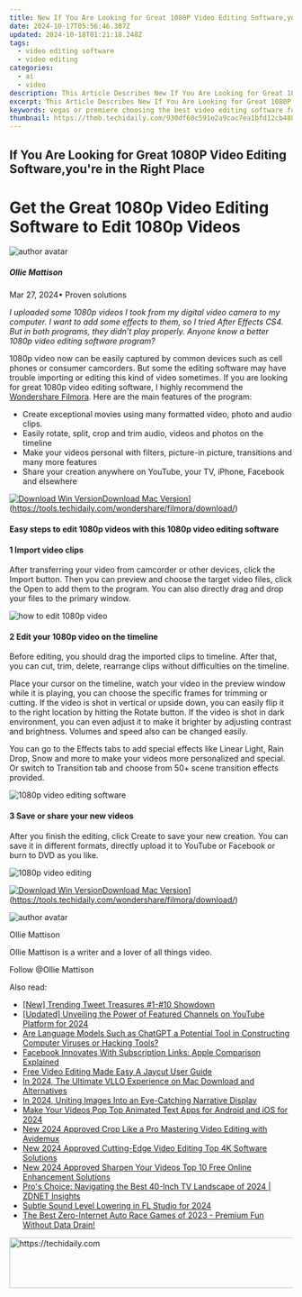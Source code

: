 ```yaml
---
title: New If You Are Looking for Great 1080P Video Editing Software,youre in the Right Place for 2024
date: 2024-10-17T05:56:46.307Z
updated: 2024-10-18T01:21:18.248Z
tags: 
  - video editing software
  - video editing
categories: 
  - ai
  - video
description: This Article Describes New If You Are Looking for Great 1080P Video Editing Software,youre in the Right Place for 2024
excerpt: This Article Describes New If You Are Looking for Great 1080P Video Editing Software,youre in the Right Place for 2024
keywords: vegas or premiere choosing the best video editing software for you,if you are looking for great 1080p video editing softwareyoure in the right place,elevate your video game best 1080p editing software for creators,the lightest video editing software for faster rendering,slow down your footage 10 video editing software for stunning results,vegas or premiere choosing the best video editing software for your needs,bring your vision to life best 1080p video editing software reviewed
thumbnail: https://thmb.techidaily.com/930df60c591e2a9cac7ea1bfd12cb488be55e4b8a96b142f6b85654b12ef9f8e.jpg
---
```


## If You Are Looking for Great 1080P Video Editing Software,you're in the Right Place

# Get the Great 1080p Video Editing Software to Edit 1080p Videos

![author avatar](https://images.wondershare.com/filmora/article-images/ollie-mattison.jpg)

##### Ollie Mattison

 Mar 27, 2024• Proven solutions

_I uploaded some 1080p videos I took from my digital video camera to my computer. I want to add some effects to them, so I tried  After Effects CS4\. But in both programs, they didn’t play properly. Anyone know a better 1080p video editing software program?_

1080p video now can be easily captured by common devices such as cell phones or consumer camcorders. But some the editing software may have trouble importing or editing this kind of video sometimes. If you are looking for great 1080p video editing software, I highly recommend the [Wondershare Filmora](https://tools.techidaily.com/wondershare/filmora/download/). Here are the main features of the program:

* Create exceptional movies using many formatted video, photo and audio clips.
* Easily rotate, split, crop and trim audio, videos and photos on the timeline
* Make your videos personal with filters, picture-in picture, transitions and many more features
* Share your creation anywhere on YouTube, your TV, iPhone, Facebook and elsewhere

[![Download Win Version](https://images.wondershare.com/filmora/guide/download-btn-win.jpg)](https://tools.techidaily.com/wondershare/filmora/download/)[Download Mac Version](https://images.wondershare.com/filmora/guide/download-btn-mac.jpg)](https://tools.techidaily.com/wondershare/filmora/download/)

#### Easy steps to edit 1080p videos with this 1080p video editing software

#### 1 Import video clips

After transferring your video from camcorder or other devices, click the Import button. Then you can preview and choose the target video files, click the Open to add them to the program. You can also directly drag and drop your files to the primary window.

![how to edit 1080p video](https://images.wondershare.com/images/multimedia/video-editor/video-editor-main-interface.jpg)

#### 2 Edit your 1080p video on the timeline

Before editing, you should drag the imported clips to timeline. After that, you can cut, trim, delete, rearrange clips without difficulties on the timeline.

Place your cursor on the timeline, watch your video in the preview window while it is playing, you can choose the specific frames for trimming or cutting. If the video is shot in vertical or upside down, you can easily flip it to the right location by hitting the Rotate button. If the video is shot in dark environment, you can even adjust it to make it brighter by adjusting contrast and brightness. Volumes and speed also can be changed easily.

You can go to the Effects tabs to add special effects like Linear Light, Rain Drop, Snow and more to make your videos more personalized and special. Or switch to Transition tab and choose from 50+ scene transition effects provided.

![1080p video editing software](https://images.wondershare.com/images/multimedia/video-editor/video-editor-title-effect-intro.jpg)

#### 3 Save or share your new videos

After you finish the editing, click Create to save your new creation. You can save it in different formats, directly upload it to YouTube or Facebook or burn to DVD as you like.

![1080p video editing](https://images.wondershare.com/images/multimedia/video-editor/video-editor-output.jpg)

[![Download Win Version](https://images.wondershare.com/filmora/guide/download-btn-win.jpg)](https://tools.techidaily.com/wondershare/filmora/download/)[Download Mac Version](https://images.wondershare.com/filmora/guide/download-btn-mac.jpg)](https://tools.techidaily.com/wondershare/filmora/download/)

![author avatar](https://images.wondershare.com/filmora/article-images/ollie-mattison.jpg)

Ollie Mattison

Ollie Mattison is a writer and a lover of all things video.

Follow @Ollie Mattison

<ins class="adsbygoogle"
      style="display:block"
      data-ad-client="ca-pub-7571918770474297"
      data-ad-slot="8358498916"
      data-ad-format="auto"
      data-full-width-responsive="true"></ins>

<span class="atpl-alsoreadstyle">Also read:</span>
<div><ul>
<li><a href="https://twitter-videos.techidaily.com/new-trending-tweet-treasures-1-10-showdown/"><u>[New] Trending Tweet Treasures #1-#10 Showdown</u></a></li>
<li><a href="https://youtube-tips.techidaily.com/ed-unveiling-the-power-of-featured-channels-on-youtube-platform-for-2024/"><u>[Updated] Unveiling the Power of Featured Channels on YouTube Platform for 2024</u></a></li>
<li><a href="https://tech-hub.techidaily.com/are-language-models-such-as-chatgpt-a-potential-tool-in-constructing-computer-viruses-or-hacking-tools/"><u>Are Language Models Such as ChatGPT a Potential Tool in Constructing Computer Viruses or Hacking Tools?</u></a></li>
<li><a href="https://facebook.techidaily.com/facebook-innovates-with-subscription-links-apple-comparison-explained/"><u>Facebook Innovates With Subscription Links: Apple Comparison Explained</u></a></li>
<li><a href="https://ai-driven-video-production.techidaily.com/free-video-editing-made-easy-a-jaycut-user-guide/"><u>Free Video Editing Made Easy A Jaycut User Guide</u></a></li>
<li><a href="https://ai-driven-video-production.techidaily.com/in-2024-the-ultimate-vllo-experience-on-mac-download-and-alternatives/"><u>In 2024, The Ultimate VLLO Experience on Mac Download and Alternatives</u></a></li>
<li><a href="https://some-skills.techidaily.com/in-2024-uniting-images-into-an-eye-catching-narrative-display/"><u>In 2024, Uniting Images Into an Eye-Catching Narrative Display</u></a></li>
<li><a href="https://ai-driven-video-production.techidaily.com/make-your-videos-pop-top-animated-text-apps-for-android-and-ios-for-2024/"><u>Make Your Videos Pop Top Animated Text Apps for Android and iOS for 2024</u></a></li>
<li><a href="https://ai-driven-video-production.techidaily.com/new-2024-approved-crop-like-a-pro-mastering-video-editing-with-avidemux/"><u>New 2024 Approved Crop Like a Pro Mastering Video Editing with Avidemux</u></a></li>
<li><a href="https://ai-driven-video-production.techidaily.com/new-2024-approved-cutting-edge-video-editing-top-4k-software-solutions/"><u>New 2024 Approved Cutting-Edge Video Editing Top 4K Software Solutions</u></a></li>
<li><a href="https://ai-driven-video-production.techidaily.com/new-2024-approved-sharpen-your-videos-top-10-free-online-enhancement-solutions/"><u>New 2024 Approved Sharpen Your Videos Top 10 Free Online Enhancement Solutions</u></a></li>
<li><a href="https://games-able.techidaily.com/pros-choice-navigating-the-best-40-inch-tv-landscape-of-2024-zdnet-insights/"><u>Pro's Choice: Navigating the Best 40-Inch TV Landscape of 2024 | ZDNET Insights</u></a></li>
<li><a href="https://some-approaches.techidaily.com/subtle-sound-level-lowering-in-fl-studio-for-2024/"><u>Subtle Sound Level Lowering in FL Studio for 2024</u></a></li>
<li><a href="https://tech-recovery.techidaily.com/the-best-zero-internet-auto-race-games-of-2023-premium-fun-without-data-drain/"><u>The Best Zero-Internet Auto Race Games of 2023 - Premium Fun Without Data Drain!</u></a></li>
</ul></div>

<!-- affiliate ads begin -->
<a href="https://unicoeye.pxf.io/c/5597632/2134240/18498" target="_top" id="2134240">
  <img src="//a.impactradius-go.com/display-ad/18498-2134240" border="0" alt="https://techidaily.com" width="540" height="90"/>
</a>
<img height="0" width="0" src="https://unicoeye.pxf.io/i/5597632/2134240/18498" style="position:absolute;visibility:hidden;" border="0" />
<!-- affiliate ads end -->

